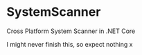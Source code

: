 # SystemScanner
 Cross Platform System Scanner in .NET Core

I might never finish this, so expect nothing x
